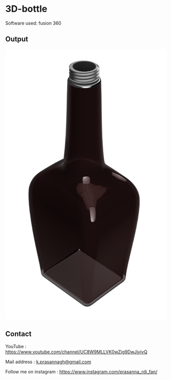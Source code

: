 # 3D-bottle

Software used: fusion 360

## Output
<img src="https://github.com/prasanna892/3D-bottle/blob/main/bottle2.png">

## Contact 

YouTube : https://www.youtube.com/channel/UC8W9MLLVK0wZjg9DwJiyivQ

Mail address : k.prasannagh@gmail.com

Follow me on instagram : https://www.instagram.com/prasanna_rdj_fan/
